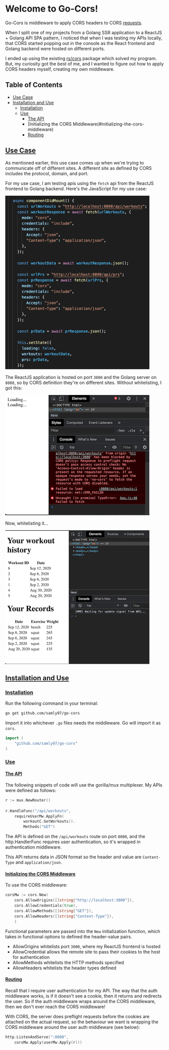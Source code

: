 # Welcome to Go-Cors!

Go-Cors is middleware to apply CORS headers to CORS [requests](https://developer.mozilla.org/en-US/docs/Web/HTTP/CORS).

When I split one of my projects from a Golang SSR application to a ReactJS + Golang API SPA pattern, I noticed that when I was testing my APIs locally, that CORS started popping out in the console as the React frontend and Golang backend were hosted on different ports.

I ended up using the existing [rs/cors](https://github.com/rs/cors) package which solved my program. But, my curiosity got the best of me, and I wanted to figure out how to apply CORS headers myself, creating my own middleware.

## Table of Contents
- [Use Case](#use-case)
- [Installation and Use](#installation-and-use)
  * [Installation](#installation)
  * [Use](#use)
  	+ [The API](#the-api)
  	+ [Initializing the CORS Middleware(#initializing-the-cors-middleware)
  	+ [Routing](#routing)

## [Use Case](#use-case)

As mentioned earlier, this use case comes up when we're trying to communicate off of different sites. A different site as defined by CORS includes the protocol, domain, and port.

For my use case, I am testing apis using the `fetch` api from the ReactJS frontend to Golang backend. Here's the JavaScript for my use case:

![Fetch from APIs](img/fetch-commands.png)

The ReactJS application is hosted on port `3000` and the Golang server on `8080`, so by CORS definition they're on different sites. Without whitelisting, I got this:

![Fetch blocked by CORS](img/cors-console-err.png)

Now, whitelisting it...

![Fetch successful](img/fetch-successful.png)

## [Installation and Use](#installation-and-use)

### [Installation](#installation)

Run the following command in your terminal:

```bash
go get github.com/samly97/go-cors
```

Import it into whichever `.go` files needs the middleware. Go will import it as `cors`.

```go
import (
	"github.com/samly97/go-cors"
)
```

### [Use](#use)

#### [The API](#the-api)

The following snippets of code will use the gorilla/mux multiplexer. My APIs
were defined as follows:

```go
r := mux.NewRouter()

r.HandleFunc("/api/workouts",
	requireUserMw.ApplyFn(
		workoutC.GetWorkouts)).
		Methods("GET")
```

The API is defined on the `/api/workouts` route on port `8080`, and the http.HandlerFunc requires user authentication, so it's wrapped in authentication middleware. 

This API returns data in JSON format so the header and value are `Content-Type` and `application/json`.

#### [Initializing the CORS Middleware](#initializing-the-cors-middleware)

To use the CORS middleware:

```go
corsMw := cors.New(
	cors.AllowOrigins([]string{"http://localhost:3000"}),
	cors.AllowCredentials(true),
	cors.AllowMethods([]string{"GET"}),
	cors.AllowHeaders([]string{"Content-Type"}),
	)
```

Functional parameters are passed into the `New` initialization function, which takes in functional options to defined the header-value pairs.
-  AllowOrigins whitelists port `3000`, where my ReactJS frontend is hosted
-  AllowCredential allows the remote site to pass their cookies to the host for authentication
-  AllowMethods whitelists the HTTP methods specified
-  AllowHeaders whitelists the header types defined 

#### [Routing](#routing)

Recall that I require user authentication for my API. The way that the auth middleware works, is if it doesn't see a cookie, then it returns and redirects the user. So if the auth middleware wraps around the CORS middleware, then we don't ever reach the CORS middleware!

With CORS, the server does preflight requests before the cookies are attached on the actual request, so the behaviour we want is wrapping the CORS middleware around the user auth middleware (see below):

```go
http.ListenAndServe(":8080",
	corsMw.Apply(userMw.Apply(r)))
```